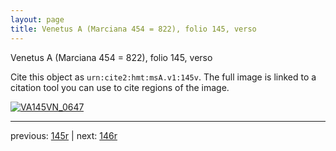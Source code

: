 ```yaml
---
layout: page
title: Venetus A (Marciana 454 = 822), folio 145, verso
---
```


Venetus A (Marciana 454 = 822), folio 145, verso

Cite this object as `urn:cite2:hmt:msA.v1:145v`.  The full image is linked to a citation tool you can use to cite regions of the image.

[![VA145VN_0647](http://www.homermultitext.org/iipsrv?IIIF=/project/homer/pyramidal/deepzoom/hmt/vaimg/2017a/VA145VN_0647.tif/full/800,/0/default.jpg)](http://www.homermultitext.org/ict2/?urn=urn:cite2:hmt:vaimg.2017a:VA145VN_0647) 

---

previous:  [145r](../145r/) | next: [146r](../146r/)